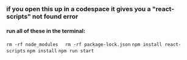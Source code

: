 ### if you open this up in a codespace it gives you a "react-scripts" not found error
#### run all of these in the terminal: 

``` rm -rf node_modules   ```
``` rm -rf package-lock.json ```
``` npm install react-scripts ```
``` npm install ```
``` npm run start ```
